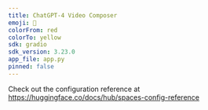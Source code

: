 ```yaml
---
title: ChatGPT-4 Video Composer
emoji: 🐠
colorFrom: red
colorTo: yellow
sdk: gradio
sdk_version: 3.23.0
app_file: app.py
pinned: false
---
```


Check out the configuration reference at https://huggingface.co/docs/hub/spaces-config-reference
